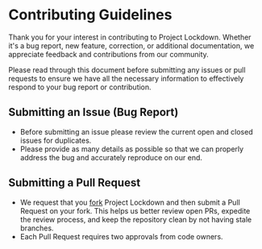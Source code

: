 # Contributing Guidelines

Thank you for your interest in contributing to Project Lockdown. Whether it's a bug report, new feature, correction, or additional documentation, we appreciate feedback and contributions from our community.

Please read through this document before submitting any issues or pull requests to ensure we have all the necessary information to effectively respond to your bug report or contribution.

## Submitting an Issue (Bug Report)

- Before submitting an issue please review the current open and closed issues for duplicates.
- Please provide as many details as possible so that we can properly address the bug and accurately reproduce on our end.

## Submitting a Pull Request

- We request that you [fork](https://docs.github.com/en/free-pro-team@latest/github/getting-started-with-github/fork-a-repo) Project Lockdown and then submit a Pull Request on your fork. This helps us better review open PRs, expedite the review process, and keep the repository clean by not having stale branches.
- Each Pull Request requires two approvals from code owners.
